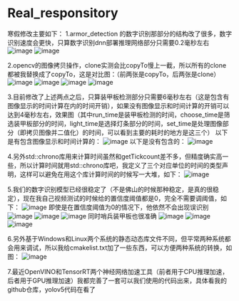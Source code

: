 # Real_responsitory
寒假修改主要如下：
1.armor_detection 的数字识别那部分的结构改了很多，数字识别速度会更快，只算数字识别dnn部署推理网络部分只需要0.2毫秒左右
![image](https://user-images.githubusercontent.com/84974759/219947253-0c37e9e1-d8e7-4cca-ab0f-c888c783c64b.png)
![image](https://user-images.githubusercontent.com/84974759/219947269-b91f131d-13e6-4f4d-9c41-995f7ee4398f.png)


2.opencv的图像拷贝操作，clone实测会比copyTo慢上一截，所以所有的clone都被我替换成了copyTo，这是对比图：（前两张是copyTo，后两张是clone）
![image](https://user-images.githubusercontent.com/84974759/219947346-ea34263b-cc2f-440e-91c0-4cd45e1eba2e.png)
![image](https://user-images.githubusercontent.com/84974759/219947354-5a995b87-0373-47c2-9d2e-b16bddb05d85.png)
![image](https://user-images.githubusercontent.com/84974759/219947403-b1483dfd-a9a6-40f8-9382-462b6e76331d.png)
![image](https://user-images.githubusercontent.com/84974759/219947406-1a32f4d0-caaf-43e3-bf69-61bf43327c20.png)


3.目前修改了上述两点之后，只算装甲板检测部分只需要6毫秒左右（这是包含有图像显示的时间计算在内的时间开销），如果没有图像显示和时间计算的开销可以达到4毫秒左右，效果图（其中run_time是装甲板检测的时间，choose_time是筛选装甲板部分的时间，light_time是选择灯条部分的时间，set_time是处理图像部分（即拷贝图像并二值化）的时间，可以看到主要的耗时的地方是这三个）
以下是有包含图像显示和时间计算的：
![image](https://user-images.githubusercontent.com/84974759/219947714-000dabcd-4563-4cdc-a92e-7773973943b2.png)
以下是没有包含的：
![image](https://user-images.githubusercontent.com/84974759/219947965-10779ace-2854-4be9-ace5-6624c8081021.png)


4.另外std::chrono库用来计算时间虽然和getTickcount差不多，但精度确实高一些，所以计算时间就用std::chrono库吧，我定义了三个对应单位的时间的类型声明，这样可以避免在用这个库计算时间的时候写一大堆，如下：
![image](https://user-images.githubusercontent.com/84974759/219948116-bb4c6933-d974-4cab-a073-81a13b1486d5.png)


5.我们的数字识别模型已经很稳定了（不是佛山的时候那种稳定，是真的很稳定），现在我自己视频测试的时候给的置信度阈值都是0，完全不需要调阈值，如下：
![image](https://user-images.githubusercontent.com/84974759/219948264-5297a0ab-b756-41d8-93b0-2c56bbf02239.png)
即使是在置信度阈值为0的情况下，他依然不会出现误识别
![image](https://user-images.githubusercontent.com/84974759/219948478-d2eab7fe-1cf9-47d6-a69d-615fc8fec313.png)
![image](https://user-images.githubusercontent.com/84974759/219948491-f553c0b7-669d-4cec-9af9-2ab9875eda60.png)
![image](https://user-images.githubusercontent.com/84974759/219948558-0ee46e3f-efc4-457d-a940-1385564caaf0.png)
同时哨兵装甲板也很准确
![image](https://user-images.githubusercontent.com/84974759/219948626-a68ece31-d066-4eaf-a800-f23f069f846e.png)
![image](https://user-images.githubusercontent.com/84974759/219948652-122f47df-2e7a-4009-9b16-11fb8d4f6188.png)
![image](https://user-images.githubusercontent.com/84974759/219948688-1bb7b808-e1e7-47b4-b0e1-d17411bee9de.png)


6.另外基于Windows和Linux两个系统的静态动态库文件不同，但平常两种系统都会用来调试，所以我给cmakelist.txt加了一些东西，可以方便两种系统的转换，如图：
![image](https://user-images.githubusercontent.com/84974759/219948839-27324bd9-385d-4283-8e79-791178ed8c51.png)


7.最近OpenVINO和TensorRT两个神经网络加速工具（前者用于CPU推理加速，后者用于GPU推理加速）我都完善了一套可以我们使用的代码出来，具体看我的github仓库，yolov5代码在看了
